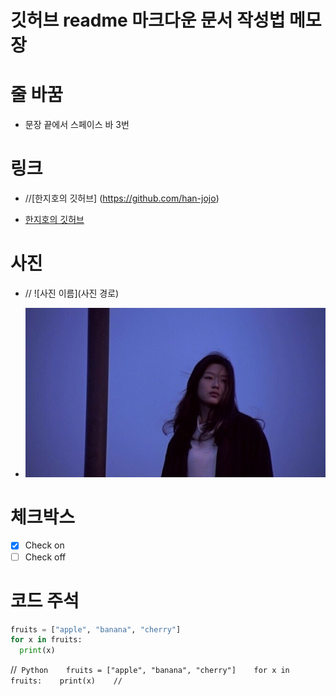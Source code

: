 # 깃허브 readme 마크다운 문서 작성법 메모장


# 줄 바꿈
  
- 문장 끝에서 스페이스 바 3번

# 링크
  
- //[한지호의 깃허브] (https://github.com/han-jojo) 
  
- [한지호의 깃허브](https://github.com/han-jojo)
  
# 사진

- // ![사진 이름](사진 경로)   
  
- ![테스트 사진](./test_photo.jpg)  
  
# 체크박스

- [x] Check on
- [ ] Check off

# 코드 주석

``` Python
fruits = ["apple", "banana", "cherry"]
for x in fruits:
  print(x)
```


//``` Python   
fruits = ["apple", "banana", "cherry"]   
for x in fruits:   
  print(x)   
//```   